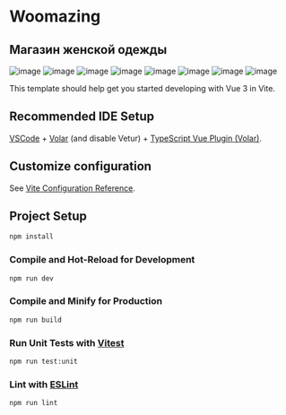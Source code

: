 # Woomazing
## Магазин женской одежды

![image](https://github.com/Dmitriy-Rassol/Woomazing/assets/52157280/bf3913fe-4041-4b3f-9864-6f668f263616)
![image](https://github.com/Dmitriy-Rassol/Woomazing/assets/52157280/69966081-0124-4496-a475-3c158df29ce2)
![image](https://github.com/Dmitriy-Rassol/Woomazing/assets/52157280/7ee72883-b3fd-472b-97cc-1adef4c5a01b)
![image](https://github.com/Dmitriy-Rassol/Woomazing/assets/52157280/47c13c0e-7fc4-4b1b-a2a3-6ecba6c986b5)
![image](https://github.com/Dmitriy-Rassol/Woomazing/assets/52157280/ee5a1cce-27de-458f-b195-2a6fdbf5a55c)
![image](https://github.com/Dmitriy-Rassol/Woomazing/assets/52157280/165647a2-e4f4-4a0b-9ea2-369a910cf3de)
![image](https://github.com/Dmitriy-Rassol/Woomazing/assets/52157280/28863210-4f16-4c4e-9021-9ae284ea3502)
![image](https://github.com/Dmitriy-Rassol/Woomazing/assets/52157280/ffaf7bdb-bd43-4738-a163-daac15649a04)


This template should help get you started developing with Vue 3 in Vite.

## Recommended IDE Setup

[VSCode](https://code.visualstudio.com/) + [Volar](https://marketplace.visualstudio.com/items?itemName=Vue.volar) (and disable Vetur) + [TypeScript Vue Plugin (Volar)](https://marketplace.visualstudio.com/items?itemName=Vue.vscode-typescript-vue-plugin).

## Customize configuration

See [Vite Configuration Reference](https://vitejs.dev/config/).

## Project Setup

```sh
npm install
```

### Compile and Hot-Reload for Development

```sh
npm run dev
```

### Compile and Minify for Production

```sh
npm run build
```

### Run Unit Tests with [Vitest](https://vitest.dev/)

```sh
npm run test:unit
```

### Lint with [ESLint](https://eslint.org/)

```sh
npm run lint
```
